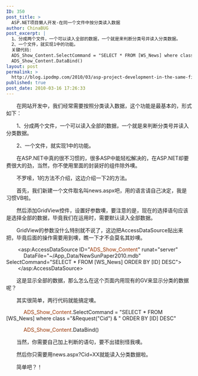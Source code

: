 ```yaml
---
ID: 350
post_title: >
  ASP.NET项目懒人开发-在同一个文件中按分类读入数据
author: ChinaBUG
post_excerpt: |
  1、分成两个文件，一个可以读入全部的数据，一个就是来判断分类号并读入分类数据。
  2、一个文件，就实现1中的功能。
  关键代码:
  ADS_Show_Content.SelectCommand = "SELECT * FROM [WS_News] where class ="&Request("Cid") & " ORDER BY [ID] DESC"
  ADS_Show_Content.DataBind()
layout: post
permalink: >
  http://blog.ipodmp.com/2010/03/asp-project-development-in-the-same-file-read-into-the-data-by-category.html
published: true
post_date: 2010-03-16 17:26:33
---
```

　　在网站开发中，我们经常需要按照分类读入数据，这个功能是最基本的，形式如下：

　　1、分成两个文件，一个可以读入全部的数据，一个就是来判断分类号并读入分类数据。

　　2、一个文件，就实现1中的功能。

　　在ASP.NET中真的很不习惯的，很多ASP中能轻松解决的，在ASP.NET却要费很大的劲，当然，你不使用里面的封装好的组件除外噢。

　　不罗嗦，1的方法不介绍，这边介绍一下2的方法。

　　首先，我们新建一个文件取名叫news.aspx吧，用的语言请自己决定，我是习惯VB啦。

　　然后添加GridView控件，设置好参数噢，要注意的是，现在的选择语句应该是选择全部的数据，毕竟我们在运用时，需要默认读入全部数据。

　　GridView的参数没什么特别就不说了，这边把AccessDataSource贴出来把，毕竟后面的操作需要用到噢，瞧一下才不会莫名其妙噢。

        &lt;asp:AccessDataSource ID="<span style="color: #993300;">ADS_Show_Content</span>" runat="server"
            DataFile="~/App_Data/NewSunPaper2010.mdb"
            SelectCommand="SELECT * FROM [WS_News] ORDER BY [ID] DESC"&gt;
        &lt;/asp:AccessDataSource&gt;

　　这是显示全部的数据，那么怎么在这个页面内用现有的GV来显示分类的数据呢？

　　其实很简单，两行代码就能搞定噢。

            <span style="color: #993300;">ADS_Show_Content</span>.SelectCommand = "SELECT * FROM [WS_News] where class ="&amp;Request("Cid") &amp; " ORDER BY [ID] DESC"

            <span style="color: #993300;">ADS_Show_Content</span>.DataBind()

　　当然，你需要自己加上判断的语句，要不出错别怪我噢。

　　然后你只需要用news.aspx?Cid=XX就能读入分类数据啦。

　　简单吧？！